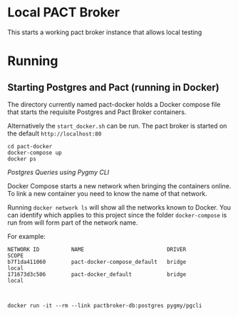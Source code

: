 Local PACT Broker 
=
This starts a working pact broker instance that allows local testing


Running
=

 Starting Postgres and Pact (running in Docker)
 -
 The directory currently named pact-docker holds a Docker compose file that starts the requisite Postgres and Pact Broker containers.
 
 Alternatively the `start_docker.sh` can be run. The pact broker is started on the default `http://localhost:80`
 
```
cd pact-docker
docker-compose up
docker ps
```

*Postgres Queries using Pygmy CLI*

Docker Compose starts a new network when bringing the containers online. To link a new container you need to know the name of that network.

Running `docker network ls` will show all the networks known to Docker. You can identify which applies to this project since the folder `docker-compose` is run from will form part of the network name.

For example: 
```
NETWORK ID          NAME                          DRIVER              SCOPE
b7f1da411060        pact-docker-compose_default   bridge              local
171673d3c506        pact-docker_default           bridge              local



docker run -it --rm --link pactbroker-db:postgres pygmy/pgcli
```
